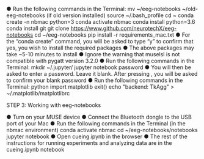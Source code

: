 ●	Run the following commands in the Terminal:	
		mv ~/eeg-notebooks ~/old-eeg-notebooks (if old version installed)
		source ~/.bash_profile
cd ~
		conda create -n nbmac python=3
		conda activate nbmac
conda install python=3.6
		conda install git
		git clone https://www.github.com/neurotechX/eeg-notebooks
		cd ~/eeg-notebooks
pip install -r requirements_mac.txt
●	For the “conda create” command, you will be asked to type “y” to confirm that yes, you wish to install the required packages
●	The above packages may take ~5-10 minutes to install
●	Ignore the warning that muselsl is not compatible with pygatt version 3.2.0
●	Run the following commands in the Terminal:
mkdir ~/.jupyter/
jupyter notebook password
●	You will then be asked to enter a password. Leave it blank. After pressing <enter>, you will be asked to confirm your blank password
●	Run the following commands in the Terminal:
python
import matplotlib
exit()
echo "backend: TkAgg" > ~/.matplotlib/matplotlibrc



STEP 3: Working with eeg-notebooks

●	Turn on your MUSE device 
●	Connect the Bluetooth dongle to the USB port of your Mac 
●	Run the following commands in the Terminal (in the nbmac environment)
		conda activate nbmac
cd ~/eeg-notebooks/notebooks
jupyter notebook
●	Open cueing.ipynb in the browser
●	The rest of the instructions for running experiments and analyzing data are in the cueing.ipynb notebook
